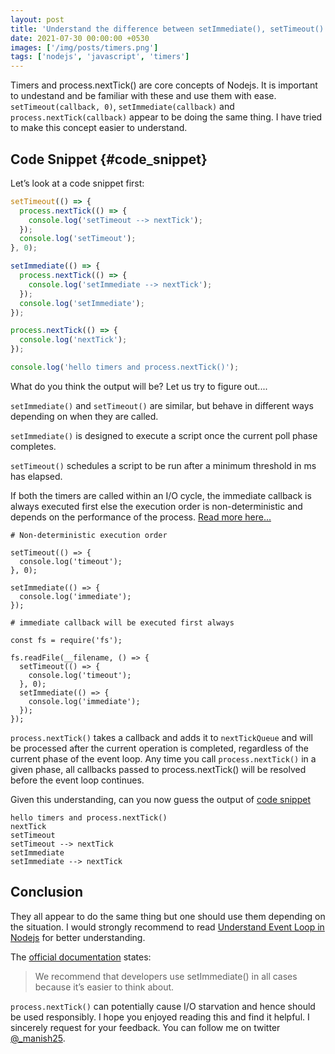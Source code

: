 ```yaml
---
layout: post
title: 'Understand the difference between setImmediate(), setTimeout() and process.nextTick()'
date: 2021-07-30 00:00:00 +0530
images: ['/img/posts/timers.png']
tags: ['nodejs', 'javascript', 'timers']
---
```


Timers and process.nextTick() are core concepts of Nodejs. It is important to undestand and be familiar with these and use them with ease. `setTimeout(callback, 0)`, `setImmediate(callback)` and `process.nextTick(callback)` appear to be doing the same thing. I have tried to make this concept easier to understand.

## Code Snippet {#code_snippet}

Let’s look at a code snippet first:

```javascript
setTimeout(() => { 
  process.nextTick(() => {
    console.log('setTimeout --> nextTick');
  });
  console.log('setTimeout');
}, 0);

setImmediate(() => {
  process.nextTick(() => {
    console.log('setImmediate --> nextTick');
  });
  console.log('setImmediate');
});

process.nextTick(() => {
  console.log('nextTick');
});

console.log('hello timers and process.nextTick()');
```

What do you think the output will be?
Let us try to figure out....

`setImmediate()` and `setTimeout()` are similar, but behave in different ways depending on when they are called.

`setImmediate()` is designed to execute a script once the current poll phase completes.

`setTimeout()` schedules a script to be run after a minimum threshold in ms has elapsed.

If both the timers are called within an I/O cycle, the immediate callback is always executed first else the execution order is non-deterministic and depends on the performance of the process. [Read more here...](https://nodejs.org/en/docs/guides/event-loop-timers-and-nexttick/#setimmediate-vs-settimeout)

```
# Non-deterministic execution order

setTimeout(() => {
  console.log('timeout');
}, 0);

setImmediate(() => {
  console.log('immediate');
});
```

```
# immediate callback will be executed first always

const fs = require('fs');

fs.readFile(__filename, () => {
  setTimeout(() => {
    console.log('timeout');
  }, 0);
  setImmediate(() => {
    console.log('immediate');
  });
});
```
`process.nextTick()` takes a callback and adds it to `nextTickQueue` and will be processed after the current operation is completed, regardless of the current phase of the event loop. Any time you call `process.nextTick()` in a given phase, all callbacks passed to process.nextTick() will be resolved before the event loop continues.

Given this understanding, can you now guess the output
of [code snippet](#code_snippet)

```
hello timers and process.nextTick()
nextTick
setTimeout
setTimeout --> nextTick
setImmediate
setImmediate --> nextTick
```


## Conclusion
They all appear to do the same thing but one should use them depending on the situation. I would strongly recommend to read [Understand Event Loop in Nodejs](https://manisuec.blog/post/2021-08-11-understand-event-loop-in-nodejs/) for better understanding.

The [official documentation](https://nodejs.org/en/docs/guides/event-loop-timers-and-nexttick/#check) states:

> We recommend that developers use setImmediate() in all cases because it’s easier to think about.

`process.nextTick()` can potentially cause I/O starvation and hence should be used responsibly.
I hope you enjoyed reading this and find it helpful. I sincerely request for your feedback. You can follow me on twitter [@_manish25](https://twitter.com/_manish25).
